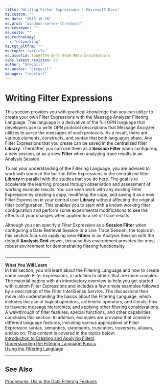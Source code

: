 ```yaml
---
title: "Writing Filter Expressions | Microsoft Docs"
ms.custom: ""
ms.date: "2016-10-26"
ms.prod: "windows-server-threshold"
ms.reviewer: ""
ms.suite: ""
ms.technology: 
  - "networking"
ms.tgt_pltfrm: ""
ms.topic: "article"
ms.assetid: 8bb94f94-3e4f-44b9-985a-2adc54e2bafd
caps.latest.revision: 30
author: "GregGill"
ms.author: "greggill"
manager: "ronstarr"
---
```

# Writing Filter Expressions
This section provides you with practical knowledge that you can utilize to create your own Filter Expressions with the Message Analyzer Filtering Language. This language is a derivative of the full OPN language that developers use to write OPN protocol descriptions that Message Analyzer utilizes to parse the messages of such protocols. As a result, there are various elements, constructs, and syntax that both languages share. Any Filter Expressions that you create can be saved in the centralized filter **Library**. Thereafter, you can use them as a **Session Filter** when configuring a new session, or as a view **Filter** when analyzing trace results in an Analysis Session.  
  
 To aid your understanding of the Filtering Language, you are advised to work with some of the built-in Filter Expressions in the centralized filter **Library** in parallel with the studies that you do here. The goal is to accelerate the learning process through observation and assessment of working example results. You can even work with any existing Filter Expression by creating a copy, modifying the copy, and saving it as a new Filter Expression in your central user **Library** without affecting the original filter configuration. This enables you to start with a known working filter configuration and perform some experimental modifications to see the effects of your changes when applied to a set of trace results.  
  
 Although you can specify a Filter Expression as a **Session Filter** when configuring a Data Retrieval Session or a Live Trace Session, the topics in this section focus on applying view **Filters** in an Analysis Session with the default **Analysis Grid** viewer, because this environment provides the most robust environment for demonstrating filtering functionality.  
  
 ______________________\_  
  
 **What You Will Learn**   
In this section, you will learn about the Filtering Language and how to create some simple Filter Expressions, in addition to others that are more complex. The material begins with an introductory overview to help you get started with custom Filter Expressions and includes a few simple examples followed by a description of the Filter IntelliSense Service. The discussions then move into understanding the basics about the Filtering Language, which includes the use of logical operators, arithmetic operators, and literals; how to traverse message hierarchies; and applying other filtering considerations. A walkthrough of filter features, special functions, and other capabilities concludes this section. In addition, examples are provided that combine different language features, including various applications of Filter Expression syntax, semantics, statements, truncation, traversers, aliases, and so on. This content is covered in the  topics below:  
[Introduction to Creating and Applying Filters](../messageanalyzer_content/introduction-to-creating-and-applying-filters.md)  
[Understanding the Filtering Language Basics](../messageanalyzer_content/understanding-the-filtering-language-basics.md)  
[Using the Filtering Language](../messageanalyzer_content/using-the-filtering-language.md)  
______________________\_  
  
## See Also  
 [Procedures: Using the Data Filtering Features](../messageanalyzer_content/procedures-using-the-data-filtering-features.md)